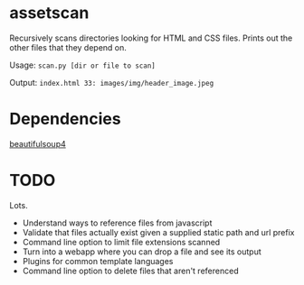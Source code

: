 assetscan
================

Recursively scans directories looking for HTML and CSS files. Prints out the other files that they depend on. 

Usage: `scan.py [dir or file to scan]`

Output: `index.html 33: images/img/header_image.jpeg`


Dependencies
==============
[beautifulsoup4](http://www.crummy.com/software/BeautifulSoup/)


TODO 
========

Lots. 
- Understand ways to reference files from javascript
- Validate that files actually exist given a supplied static path
and url prefix
- Command line option to limit file extensions scanned
- Turn into a webapp where you can drop a file and see its output
- Plugins for common template languages
- Command line option to delete files that aren't referenced 



